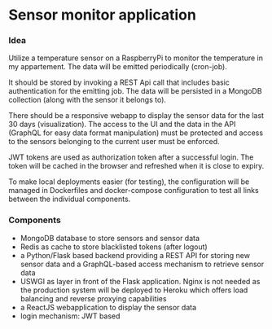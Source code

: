 # Sensor monitor application
### Idea
Utilize a temperature sensor on a RaspberryPi to monitor the temperature in my appartement. 
The data will be emitted periodically (cron-job). 

It should be stored by invoking a REST Api call that includes basic authentication for the emitting job.
The data will be persisted in a MongoDB collection (along with the sensor it belongs to).

There should be a responsive webapp to display the sensor data for the last 30 days (visualization).
The access to the UI and the data in the API (GraphQL for easy data format manipulation) must be protected and 
access to the sensors belonging to the current user must be enforced.

JWT tokens are used as authorization token after a successful login. The token will be cached in the browser and refreshed when it is close to expiry.

To make local deployments easier (for testing), the configuration will be managed in Dockerfiles and docker-compose 
configuration to test all links between the individual components.

### Components
* MongoDB database to store sensors and sensor data
* Redis as cache to store blacklisted tokens (after logout)
* a Python/Flask based backend providing a REST API for storing new sensor data and a GraphQL-based access mechanism to retrieve sensor data
* USWGI as layer in front of the Flask application. Nginx is not needed as the production system will be deployed to Heroku which offers load balancing and reverse proxying capabilities
* a ReactJS webapplication to display the sensor data
* login mechanism: JWT based
